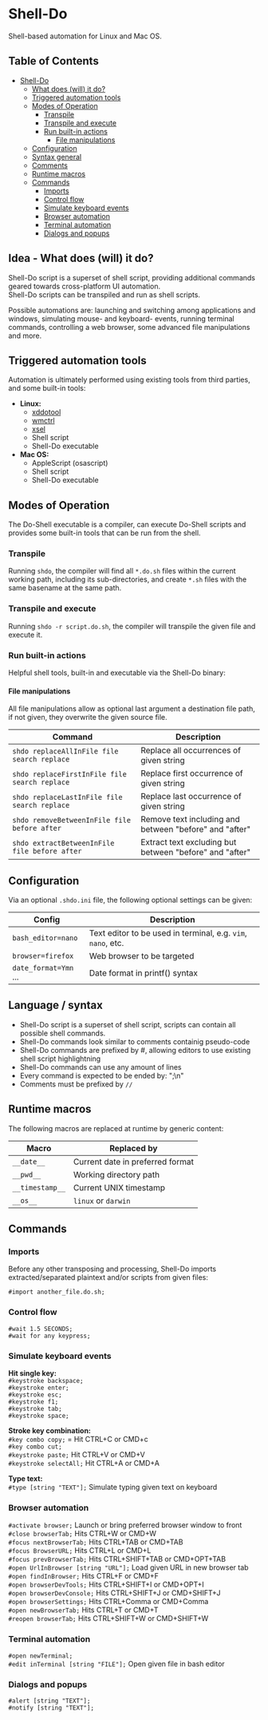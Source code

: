 Shell-Do
========

Shell-based automation for Linux and Mac OS.


## Table of Contents

- [Shell-Do](#shell-do)
  * [What does (will) it do?](#what-does--will--it-do-)
  * [Triggered automation tools](#triggered-automation-tools)
  * [Modes of Operation](#modes-of-operation)
    + [Transpile](#transpile)
    + [Transpile and execute](#transpile-and-execute)
    + [Run built-in actions](#run-built-in-actions)
      + [File manipulations](#file-manipulations)
  * [Configuration](#configuration)
  * [Syntax general](#syntax-general)
  * [Comments](#comments)
  * [Runtime macros](#runtime-macros)
  * [Commands](#commands)
    + [Imports](#imports)
    + [Control flow](#control-flow)
    + [Simulate keyboard events](#simulate-keyboard-events)
    + [Browser automation](#browser-automation)
    + [Terminal automation](#terminal-automation)
    + [Dialogs and popups](#dialogs-and-popups)


## Idea - What does (will) it do?

Shell-Do script is a superset of shell script, providing additional commands 
geared towards cross-platform UI automation.  
Shell-Do scripts can be transpiled and run as shell scripts.  

Possible automations are: launching and switching among applications and 
windows, simulating mouse- and keyboard- events, running terminal commands, 
controlling a web browser, some advanced file manipulations and more. 


## Triggered automation tools

Automation is ultimately performed using existing tools from third parties, 
and some built-in tools:

* **Linux:**
  * [xddotool](http://manpages.ubuntu.com/manpages/trusty/man1/xdotool.1.html)
  * [wmctrl](http://tripie.sweb.cz/utils/wmctrl/)
  * [xsel](https://linux.die.net/man/1/xsel)
  * Shell script
  * Shell-Do executable
* **Mac OS:**
  * AppleScript (osascript)
  * Shell script
  * Shell-Do executable


## Modes of Operation

The Do-Shell executable is a compiler, 
can execute Do-Shell scripts and provides some built-in tools that can
be run from the shell.

### Transpile

Running ``shdo``, the compiler will find all ``*.do.sh`` files within the 
current working path, including its sub-directories, and 
create ``*.sh`` files with the same basename at the same path.

### Transpile and execute

Running ``shdo -r script.do.sh``, the compiler will transpile the given 
file and execute it.

### Run built-in actions

Helpful shell tools, built-in and executable via the
Shell-Do binary: 

#### File manipulations

All file manipulations allow as optional last argument a destination file path, if not given, they overwrite the
given source file.

| Command                                          | Description                                             |
| ------------------------------------------------ | ------------------------------------------------------- |
| ``shdo replaceAllInFile file search replace``    | Replace all occurrences of given string                 |
| ``shdo replaceFirstInFile file search replace``  | Replace first occurrence of given string                |
| ``shdo replaceLastInFile file search replace``   | Replace last occurrence of given string                 |
| ``shdo removeBetweenInFile file before after``   | Remove text including and between "before" and "after"  |
| ``shdo extractBetweenInFile file before after``  | Extract text excluding but between "before" and "after" |


## Configuration

Via an optional ``.shdo.ini`` file, the following optional settings can be
given:

| Config                                           | Description                                                      |
| ------------------------------------------------ | ---------------------------------------------------------------- |
| ``bash_editor=nano``                             | Text editor to be used in terminal, e.g. ``vim``, ``nano``, etc. |
| ``browser=firefox``                              | Web browser to be targeted                                       |
| ``date_format=Ymn`` ...                          | Date format in printf() syntax                                   |


## Language / syntax

* Shell-Do script is a superset of shell script, 
  scripts can contain all possible shell commands.
* Shell-Do commands look similar to comments containig pseudo-code
* Shell-Do commands are prefixed by #, allowing editors
  to use existing shell script highlightning 
* Shell-Do commands can use any amount of lines
* Every command is expected to be ended by: ";\n"
* Comments must be prefixed by ``//``


## Runtime macros

The following macros are replaced at runtime by generic content:  

| Macro             | Replaced by                                                      |
| ----------------- | ---------------------------------------------------------------- |
| ``__date__``      | Current date in preferred format                                 |
| ``__pwd__``       | Working directory path                                           |
| ``__timestamp__`` | Current UNIX timestamp                                           |
| ``__os__``        | ``linux`` or ``darwin``                                          |


## Commands

### Imports

Before any other transposing and processing, Shell-Do imports extracted/separated 
plaintext and/or scripts from given files:

``#import another_file.do.sh;``  


### Control flow

``#wait 1.5 SECONDS;``  
``#wait for any keypress;``  


### Simulate keyboard events


**Hit single key:**  
``#keystroke backspace;``  
``#keystroke enter;``   
``#keystroke esc;``  
``#keystroke f1;``  
``#keystroke tab;``  
``#keystroke space;``


**Stroke key combination:**  
``#key combo copy;`` = Hit CTRL+C or CMD+c  
``#key combo cut;``  
``#keystroke paste;`` Hit CTRL+V or CMD+V   
``#keystroke selectAll;`` Hit CTRL+A or CMD+A  

**Type text:**  
``#type [string "TEXT"];`` Simulate typing given text on keyboard  


### Browser automation

``#activate browser;`` Launch or bring preferred browser window to front  
``#close browserTab;`` Hits CTRL+W or CMD+W  
``#focus nextBrowserTab;`` Hits CTRL+TAB or CMD+TAB  
``#focus BrowserURL;`` Hits CTRL+L or CMD+L  
``#focus prevBrowserTab;`` Hits CTRL+SHIFT+TAB or CMD+OPT+TAB  
``#open UrlInBrowser [string "URL"];`` Load given URL in new browser tab  
``#open findInBrowser;`` Hits CTRL+F or CMD+F  
``#open browserDevTools;`` Hits CTRL+SHIFT+I or CMD+OPT+I  
``#open browserDevConsole;`` Hits CTRL+SHIFT+J or CMD+SHIFT+J  
``#open browserSettings;`` Hits CTRL+Comma or CMD+Comma  
``#open newBrowserTab;`` Hits CTRL+T or CMD+T  
``#reopen browserTab;`` Hits CTRL+SHIFT+W or CMD+SHIFT+W  

### Terminal automation

``#open newTerminal;``  
``#edit inTerminal [string "FILE"];`` Open given file in bash editor  


### Dialogs and popups

``#alert [string "TEXT"];``  
``#notify [string "TEXT"];``  
